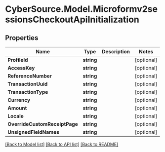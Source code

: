 # CyberSource.Model.Microformv2sessionsCheckoutApiInitialization
## Properties

Name | Type | Description | Notes
------------ | ------------- | ------------- | -------------
**ProfileId** | **string** |  | [optional] 
**AccessKey** | **string** |  | [optional] 
**ReferenceNumber** | **string** |  | [optional] 
**TransactionUuid** | **string** |  | [optional] 
**TransactionType** | **string** |  | [optional] 
**Currency** | **string** |  | [optional] 
**Amount** | **string** |  | [optional] 
**Locale** | **string** |  | [optional] 
**OverrideCustomReceiptPage** | **string** |  | [optional] 
**UnsignedFieldNames** | **string** |  | [optional] 

[[Back to Model list]](../README.md#documentation-for-models) [[Back to API list]](../README.md#documentation-for-api-endpoints) [[Back to README]](../README.md)

